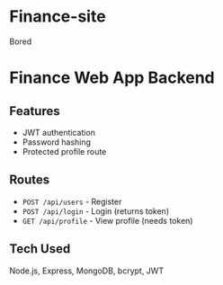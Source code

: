 # Finance-site
Bored

# Finance Web App Backend

## Features
- JWT authentication
- Password hashing
- Protected profile route

## Routes
- `POST /api/users` - Register
- `POST /api/login` - Login (returns token)
- `GET /api/profile` - View profile (needs token)

## Tech Used
Node.js, Express, MongoDB, bcrypt, JWT
